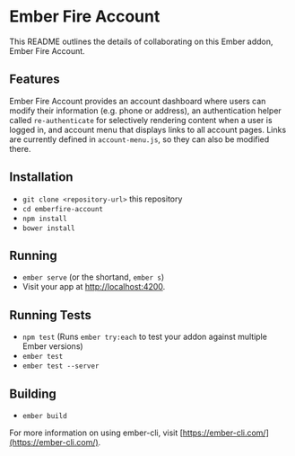 # Ember Fire Account

This README outlines the details of collaborating on this Ember addon, Ember Fire Account.

## Features

Ember Fire Account provides an account dashboard where users can modify their information (e.g. phone or address), an authentication helper called `re-authenticate` for selectively rendering content when a user is logged in, and account menu that displays links to all account pages. Links are currently defined in `account-menu.js`, so they can also be modified there.

## Installation

* `git clone <repository-url>` this repository
* `cd emberfire-account`
* `npm install`
* `bower install`

## Running

* `ember serve` (or the shortand, `ember s`)
* Visit your app at [http://localhost:4200](http://localhost:4200).

## Running Tests

* `npm test` (Runs `ember try:each` to test your addon against multiple Ember versions)
* `ember test`
* `ember test --server`

## Building

* `ember build`

For more information on using ember-cli, visit [https://ember-cli.com/](https://ember-cli.com/).
